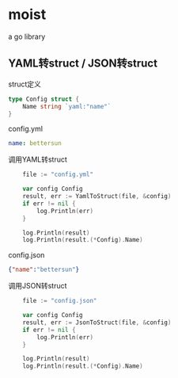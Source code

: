 # moist
a go library

## YAML转struct / JSON转struct

struct定义
```go
type Config struct {
	Name string `yaml:"name"`
}
```

config.yml

```yaml
name: bettersun
```

调用YAML转struct
```go
	file := "config.yml"

	var config Config
	result, err := YamlToStruct(file, &config)
	if err != nil {
		log.Println(err)
	}

	log.Println(result)
	log.Println(result.(*Config).Name)
```

config.json

```json
{"name":"bettersun"}
```

调用JSON转struct
```go
	file := "config.json"

	var config Config
	result, err := JsonToStruct(file, &config)
	if err != nil {
		log.Println(err)
	}

	log.Println(result)
	log.Println(result.(*Config).Name)
```